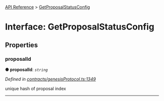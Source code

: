 [API Reference](../README.md) > [GetProposalStatusConfig](../interfaces/GetProposalStatusConfig.md)



# Interface: GetProposalStatusConfig


## Properties
<a id="proposalId"></a>

###  proposalId

**●  proposalId**:  *`string`* 

*Defined in [contracts/genesisProtocol.ts:1349](https://github.com/daostack/arc.js/blob/616f6e7/lib/contracts/genesisProtocol.ts#L1349)*



unique hash of proposal index




___


